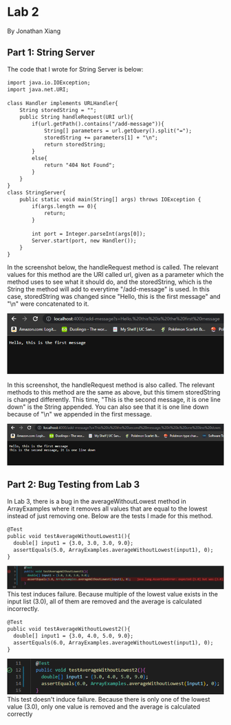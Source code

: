 # Lab 2
By Jonathan Xiang

## Part 1: String Server

The code that I wrote for String Server is below:

```
import java.io.IOException;
import java.net.URI;

class Handler implements URLHandler{
    String storedString = "";
    public String handleRequest(URI url){
        if(url.getPath().contains("/add-message")){
            String[] parameters = url.getQuery().split("=");
            storedString += parameters[1] + "\n";
            return storedString;
        }
        else{
            return "404 Not Found";
        }
    }
}
class StringServer{
    public static void main(String[] args) throws IOException {
        if(args.length == 0){
            return;
        }

        int port = Integer.parseInt(args[0]);
        Server.start(port, new Handler());
    }
}
```

In the screenshot below, the handleRequest method is called. The relevant
values for this method are the URI called url, given as a parameter which the
method uses to see what it should do, and the storedString, which is
the String the method will add to everytime "/add-message" is used.
In this case, storedString was changed since "Hello, this is the first message"
and "\n" were concatenated to it.

![Image](firstmessage.png)


In this screenshot, the handleRequest method is also called. The relevant methods to
this method are the same as above, but this timem storedString is changed differently.
This time, "This is the second message, it is one line down" is the String appended.
You can also see that it is one line down because of "\n" we appended in the first message.

![Image](secondmessage.png)


## Part 2: Bug Testing from Lab 3

In Lab 3, there is a bug in the averageWithoutLowest method in ArrayExamples where
it removes all values that are equal to the lowest instead of just removing one. Below
are the tests I made for this method.

```
@Test
public void testAverageWithoutLowest1(){
  double[] input1 = {3.0, 3.0, 3.0, 9.0};
  assertEquals(5.0, ArrayExamples.averageWithoutLowest(input1), 0);
}
```

![Image](TestAverage1.png)
This test induces failure. Because multiple of the lowest value exists
in the input list (3.0), all of them are removed and the average is calculated incorrectly.

```
@Test
public void testAverageWithoutLowest2(){
  double[] input1 = {3.0, 4.0, 5.0, 9.0};
  assertEquals(6.0, ArrayExamples.averageWithoutLowest(input1), 0);
}
```

![Image](TestAverage2.png)
This test doesn't induce failure. Because there is only one of the lowest value (3.0),
only one value is removed and the average is calculated correctly

